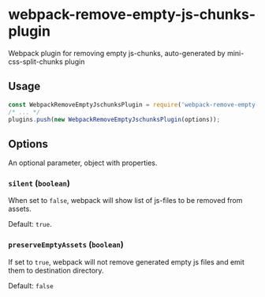 # webpack-remove-empty-js-chunks-plugin
Webpack plugin for removing empty js-chunks, auto-generated by mini-css-split-chunks plugin


## Usage

```js
const WebpackRemoveEmptyJschunksPlugin = require('webpack-remove-empty-js-chunks-plugin');
/* ... */
plugins.push(new WebpackRemoveEmptyJschunksPlugin(options));
```

## Options

An optional parameter, object with properties.

### `silent` (`boolean`)

When set to `false`, webpack will show list of js-files to be removed from assets.

Default: `true`.

### `preserveEmptyAssets` (`boolean`)

If set to `true`, webpack will not remove generated empty js files and emit them to destination directory.

Default: `false`
